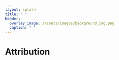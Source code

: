 ```yaml
---
layout: splash
title: " "
header:
  overlay_image: /assets/images/background_img.png
  caption: " "
---
```

# Attribution
